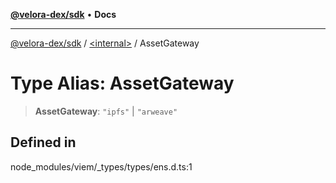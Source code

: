 [**@velora-dex/sdk**](../../README.md) • **Docs**

***

[@velora-dex/sdk](../../globals.md) / [\<internal\>](../README.md) / AssetGateway

# Type Alias: AssetGateway

> **AssetGateway**: `"ipfs"` \| `"arweave"`

## Defined in

node\_modules/viem/\_types/types/ens.d.ts:1

